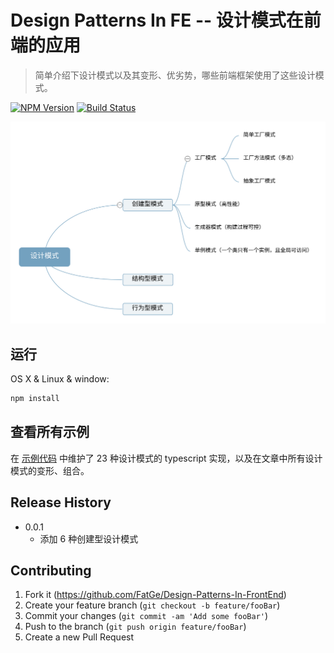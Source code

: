 # Design Patterns In FE -- 设计模式在前端的应用

> 简单介绍下设计模式以及其变形、优劣势，哪些前端框架使用了这些设计模式。

[![NPM Version][npm-image]][npm-url]
[![Build Status][travis-image]][travis-url]

![](https://github.com/FatGe/Design-Patterns-In-FrontEnd/blob/master/static/pattern.svg)

## 运行

OS X & Linux & window:

```sh
npm install
```

## 查看所有示例

在 [示例代码](https://github.com/FatGe/Design-Patterns-In-FrontEnd/blob/master/fragments) 中维护了 23 种设计模式的 typescript 实现，以及在文章中所有设计模式的变形、组合。

## Release History

* 0.0.1
    * 添加 6 种创建型设计模式

## Contributing

1. Fork it (<https://github.com/FatGe/Design-Patterns-In-FrontEnd>)
2. Create your feature branch (`git checkout -b feature/fooBar`)
3. Commit your changes (`git commit -am 'Add some fooBar'`)
4. Push to the branch (`git push origin feature/fooBar`)
5. Create a new Pull Request

<!-- Markdown link & img dfn's -->
[npm-image]: https://img.shields.io/npm/v/datadog-metrics.svg?style=flat-square
[npm-url]: https://npmjs.org/package/datadog-metrics
[npm-downloads]: https://img.shields.io/npm/dm/datadog-metrics.svg?style=flat-square
[travis-image]: https://img.shields.io/travis/dbader/node-datadog-metrics/master.svg?style=flat-square
[travis-url]: https://travis-ci.org/dbader/node-datadog-metrics
[wiki]: https://github.com/yourname/yourproject/wiki